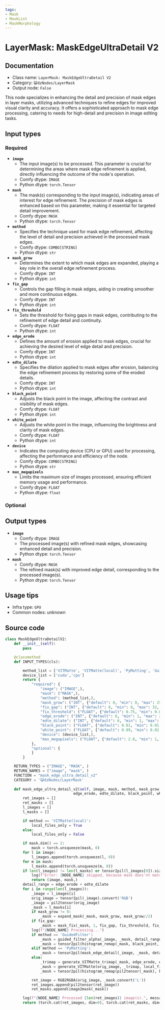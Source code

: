 ```yaml
---
tags:
- Mask
- MaskList
- MaskMorphology
---
```


# LayerMask: MaskEdgeUltraDetail V2
## Documentation
- Class name: `LayerMask: MaskEdgeUltraDetail V2`
- Category: `😺dzNodes/LayerMask`
- Output node: `False`

This node specializes in enhancing the detail and precision of mask edges in layer masks, utilizing advanced techniques to refine edges for improved visual clarity and accuracy. It offers a sophisticated approach to mask edge processing, catering to needs for high-detail and precision in image editing tasks.
## Input types
### Required
- **`image`**
    - The input image(s) to be processed. This parameter is crucial for determining the areas where mask edge refinement is applied, directly influencing the outcome of the node's operation.
    - Comfy dtype: `IMAGE`
    - Python dtype: `torch.Tensor`
- **`mask`**
    - The mask(s) corresponding to the input image(s), indicating areas of interest for edge refinement. The precision of mask edges is enhanced based on this parameter, making it essential for targeted detail improvement.
    - Comfy dtype: `MASK`
    - Python dtype: `torch.Tensor`
- **`method`**
    - Specifies the technique used for mask edge refinement, affecting the level of detail and precision achieved in the processed mask edges.
    - Comfy dtype: `COMBO[STRING]`
    - Python dtype: `str`
- **`mask_grow`**
    - Determines the extent to which mask edges are expanded, playing a key role in the overall edge refinement process.
    - Comfy dtype: `INT`
    - Python dtype: `int`
- **`fix_gap`**
    - Controls the gap filling in mask edges, aiding in creating smoother and more continuous edges.
    - Comfy dtype: `INT`
    - Python dtype: `int`
- **`fix_threshold`**
    - Sets the threshold for fixing gaps in mask edges, contributing to the refinement of edge detail and continuity.
    - Comfy dtype: `FLOAT`
    - Python dtype: `int`
- **`edge_erode`**
    - Defines the amount of erosion applied to mask edges, crucial for achieving the desired level of edge detail and precision.
    - Comfy dtype: `INT`
    - Python dtype: `int`
- **`edte_dilate`**
    - Specifies the dilation applied to mask edges after erosion, balancing the edge refinement process by restoring some of the eroded details.
    - Comfy dtype: `INT`
    - Python dtype: `int`
- **`black_point`**
    - Adjusts the black point in the image, affecting the contrast and visibility of mask edges.
    - Comfy dtype: `FLOAT`
    - Python dtype: `int`
- **`white_point`**
    - Adjusts the white point in the image, influencing the brightness and clarity of mask edges.
    - Comfy dtype: `FLOAT`
    - Python dtype: `int`
- **`device`**
    - Indicates the computing device (CPU or GPU) used for processing, affecting the performance and efficiency of the node.
    - Comfy dtype: `COMBO[STRING]`
    - Python dtype: `str`
- **`max_megapixels`**
    - Limits the maximum size of images processed, ensuring efficient memory usage and performance.
    - Comfy dtype: `FLOAT`
    - Python dtype: `float`
### Optional
## Output types
- **`image`**
    - Comfy dtype: `IMAGE`
    - The processed image(s) with refined mask edges, showcasing enhanced detail and precision.
    - Python dtype: `torch.Tensor`
- **`mask`**
    - Comfy dtype: `MASK`
    - The refined mask(s) with improved edge detail, corresponding to the processed image(s).
    - Python dtype: `torch.Tensor`
## Usage tips
- Infra type: `GPU`
- Common nodes: unknown


## Source code
```python
class MaskEdgeUltraDetailV2:
    def __init__(self):
        pass

    @classmethod
    def INPUT_TYPES(cls):

        method_list = ['VITMatte', 'VITMatte(local)', 'PyMatting', 'GuidedFilter', ]
        device_list = ['cuda','cpu']
        return {
            "required": {
                "image": ("IMAGE",),
                "mask": ("MASK",),
                "method": (method_list,),
                "mask_grow": ("INT", {"default": 0, "min": 0, "max": 256, "step": 1}),
                "fix_gap": ("INT", {"default": 0, "min": 0, "max": 32, "step": 1}),
                "fix_threshold": ("FLOAT", {"default": 0.75, "min": 0.01, "max": 0.99, "step": 0.01}),
                "edge_erode": ("INT", {"default": 6, "min": 1, "max": 255, "step": 1}),
                "edte_dilate": ("INT", {"default": 6, "min": 1, "max": 255, "step": 1}),
                "black_point": ("FLOAT", {"default": 0.01, "min": 0.01, "max": 0.98, "step": 0.01, "display": "slider"}),
                "white_point": ("FLOAT", {"default": 0.99, "min": 0.02, "max": 0.99, "step": 0.01, "display": "slider"}),
                "device": (device_list,),
                "max_megapixels": ("FLOAT", {"default": 2.0, "min": 1, "max": 999, "step": 0.1}),
            },
            "optional": {
            }
        }

    RETURN_TYPES = ("IMAGE", "MASK", )
    RETURN_NAMES = ("image", "mask", )
    FUNCTION = "mask_edge_ultra_detail_v2"
    CATEGORY = '😺dzNodes/LayerMask'
  
    def mask_edge_ultra_detail_v2(self, image, mask, method, mask_grow, fix_gap, fix_threshold,
                               edge_erode, edte_dilate, black_point, white_point, device, max_megapixels,):
        ret_images = []
        ret_masks = []
        l_images = []
        l_masks = []

        if method == 'VITMatte(local)':
            local_files_only = True
        else:
            local_files_only = False

        if mask.dim() == 2:
            mask = torch.unsqueeze(mask, 0)
        for l in image:
            l_images.append(torch.unsqueeze(l, 0))
        for m in mask:
            l_masks.append(torch.unsqueeze(m, 0))
        if len(l_images) != len(l_masks) or tensor2pil(l_images[0]).size != tensor2pil(l_masks[0]).size:
            log(f"Error: {NODE_NAME} skipped, because mask does'nt match image.", message_type='error')
            return (image, mask,)
        detail_range = edge_erode + edte_dilate
        for i in range(len(l_images)):
            _image = l_images[i]
            orig_image = tensor2pil(_image).convert('RGB')
            _image = pil2tensor(orig_image)
            _mask = l_masks[i]
            if mask_grow != 0:
                _mask = expand_mask(_mask, mask_grow, mask_grow//2)
            if fix_gap:
                _mask = mask_fix(_mask, 1, fix_gap, fix_threshold, fix_threshold)
            log(f"{NODE_NAME} Processing...")
            if method == 'GuidedFilter':
                _mask = guided_filter_alpha(_image, _mask, detail_range//6)
                _mask = tensor2pil(histogram_remap(_mask, black_point, white_point))
            elif method == 'PyMatting':
                _mask = tensor2pil(mask_edge_detail(_image, _mask, detail_range//8, black_point, white_point))
            else:
                _trimap = generate_VITMatte_trimap(_mask, edge_erode, edte_dilate)
                _mask = generate_VITMatte(orig_image, _trimap, local_files_only=local_files_only, device=device, max_megapixels=max_megapixels)
                _mask = tensor2pil(histogram_remap(pil2tensor(_mask), black_point, white_point))

            ret_image = RGB2RGBA(orig_image, _mask.convert('L'))
            ret_images.append(pil2tensor(ret_image))
            ret_masks.append(image2mask(_mask))

        log(f"{NODE_NAME} Processed {len(ret_images)} image(s).", message_type='finish')
        return (torch.cat(ret_images, dim=0), torch.cat(ret_masks, dim=0),)

```

